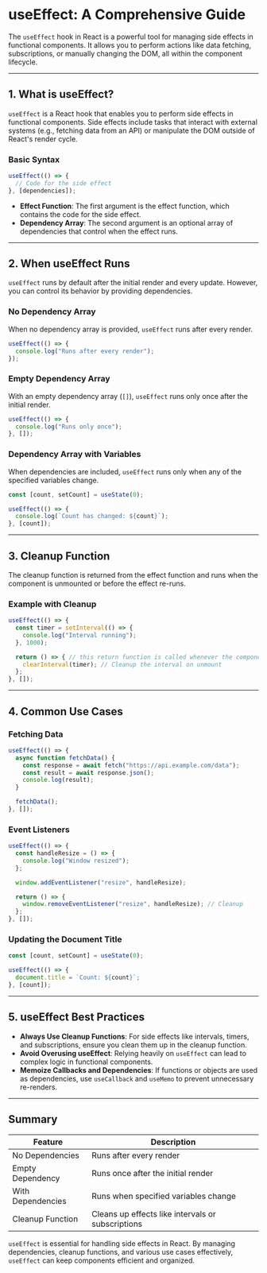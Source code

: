 # useEffect: A Comprehensive Guide

The `useEffect` hook in React is a powerful tool for managing side effects in functional components. It allows you to perform actions like data fetching, subscriptions, or manually changing the DOM, all within the component lifecycle.

---

## 1. What is useEffect?

`useEffect` is a React hook that enables you to perform side effects in functional components. Side effects include tasks that interact with external systems (e.g., fetching data from an API) or manipulate the DOM outside of React's render cycle.

### Basic Syntax

```javascript
useEffect(() => {
  // Code for the side effect
}, [dependencies]);
```

- **Effect Function**: The first argument is the effect function, which contains the code for the side effect.
- **Dependency Array**: The second argument is an optional array of dependencies that control when the effect runs.

---

## 2. When useEffect Runs

`useEffect` runs by default after the initial render and every update. However, you can control its behavior by providing dependencies.

### No Dependency Array

When no dependency array is provided, `useEffect` runs after every render.

```javascript
useEffect(() => {
  console.log("Runs after every render");
});
```

### Empty Dependency Array

With an empty dependency array (`[]`), `useEffect` runs only once after the initial render.

```javascript
useEffect(() => {
  console.log("Runs only once");
}, []);
```

### Dependency Array with Variables

When dependencies are included, `useEffect` runs only when any of the specified variables change.

```javascript
const [count, setCount] = useState(0);

useEffect(() => {
  console.log(`Count has changed: ${count}`);
}, [count]);
```

---

## 3. Cleanup Function

The cleanup function is returned from the effect function and runs when the component is unmounted or before the effect re-runs.

### Example with Cleanup

```javascript
useEffect(() => {
  const timer = setInterval(() => {
    console.log("Interval running");
  }, 1000);

  return () => { // this return function is called whenever the componenet is unmounted & best practice to always include it as a clean up call back whenever we have a use effect. 
    clearInterval(timer); // Cleanup the interval on unmount
  };
}, []);
```

---

## 4. Common Use Cases

### Fetching Data

```javascript
useEffect(() => {
  async function fetchData() {
    const response = await fetch("https://api.example.com/data");
    const result = await response.json();
    console.log(result);
  }

  fetchData();
}, []);
```

### Event Listeners

```javascript
useEffect(() => {
  const handleResize = () => {
    console.log("Window resized");
  };

  window.addEventListener("resize", handleResize);

  return () => {
    window.removeEventListener("resize", handleResize); // Cleanup
  };
}, []);
```

### Updating the Document Title

```javascript
const [count, setCount] = useState(0);

useEffect(() => {
  document.title = `Count: ${count}`;
}, [count]);
```

---

## 5. useEffect Best Practices

- **Always Use Cleanup Functions**: For side effects like intervals, timers, and subscriptions, ensure you clean them up in the cleanup function.
- **Avoid Overusing useEffect**: Relying heavily on `useEffect` can lead to complex logic in functional components.
- **Memoize Callbacks and Dependencies**: If functions or objects are used as dependencies, use `useCallback` and `useMemo` to prevent unnecessary re-renders.

---

## Summary

| Feature              | Description |
|----------------------|-------------|
| No Dependencies      | Runs after every render |
| Empty Dependency     | Runs once after the initial render |
| With Dependencies    | Runs when specified variables change |
| Cleanup Function     | Cleans up effects like intervals or subscriptions |

`useEffect` is essential for handling side effects in React. By managing dependencies, cleanup functions, and various use cases effectively, `useEffect` can keep components efficient and organized.

